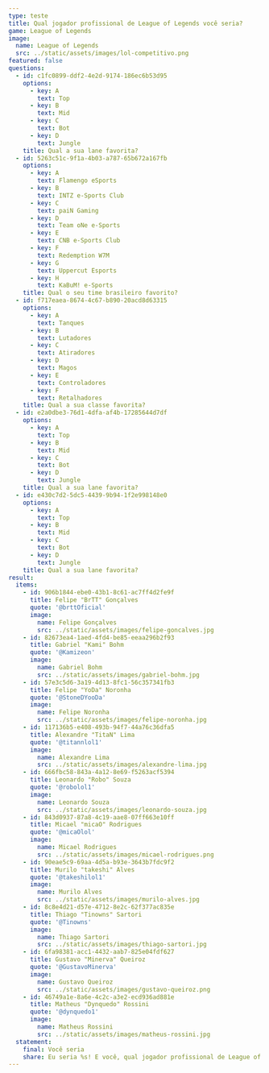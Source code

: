 ```yaml
---
type: teste
title: Qual jogador profissional de League of Legends você seria?
game: League of Legends
image:
  name: League of Legends
  src: ../static/assets/images/lol-competitivo.png
featured: false
questions:
  - id: c1fc0899-ddf2-4e2d-9174-186ec6b53d95
    options:
      - key: A
        text: Top
      - key: B
        text: Mid
      - key: C
        text: Bot
      - key: D
        text: Jungle
    title: Qual a sua lane favorita?
  - id: 5263c51c-9f1a-4b03-a787-65b672a167fb
    options:
      - key: A
        text: Flamengo eSports
      - key: B
        text: INTZ e-Sports Club
      - key: C
        text: paiN Gaming
      - key: D
        text: Team oNe e-Sports
      - key: E
        text: CNB e-Sports Club
      - key: F
        text: Redemption W7M
      - key: G
        text: Uppercut Esports
      - key: H
        text: KaBuM! e-Sports
    title: Qual o seu time brasileiro favorito?
  - id: f717eaea-8674-4c67-b890-20acd8d63315
    options:
      - key: A
        text: Tanques
      - key: B
        text: Lutadores
      - key: C
        text: Atiradores
      - key: D
        text: Magos
      - key: E
        text: Controladores
      - key: F
        text: Retalhadores
    title: Qual a sua classe favorita?
  - id: e2a0dbe3-76d1-4dfa-af4b-17285644d7df
    options:
      - key: A
        text: Top
      - key: B
        text: Mid
      - key: C
        text: Bot
      - key: D
        text: Jungle
    title: Qual a sua lane favorita?
  - id: e430c7d2-5dc5-4439-9b94-1f2e998148e0
    options:
      - key: A
        text: Top
      - key: B
        text: Mid
      - key: C
        text: Bot
      - key: D
        text: Jungle
    title: Qual a sua lane favorita?
result:
  items:
    - id: 906b1844-ebe0-43b1-8c61-ac7ff4d2fe9f
      title: Felipe "BrTT" Gonçalves
      quote: '@brttOficial'
      image:
        name: Felipe Gonçalves
        src: ../static/assets/images/felipe-goncalves.jpg
    - id: 82673ea4-1aed-4fd4-be85-eeaa296b2f93
      title: Gabriel "Kami" Bohm
      quote: '@Kamizeon'
      image:
        name: Gabriel Bohm
        src: ../static/assets/images/gabriel-bohm.jpg
    - id: 57e3c5d6-3a19-4d13-8fc1-56c357341fb3
      title: Felipe "YoDa" Noronha
      quote: '@StoneDYooDa'
      image:
        name: Felipe Noronha
        src: ../static/assets/images/felipe-noronha.jpg
    - id: 117136b5-e408-493b-94f7-44a76c36dfa5
      title: Alexandre "TitaN" Lima
      quote: '@titannlol1'
      image:
        name: Alexandre Lima
        src: ../static/assets/images/alexandre-lima.jpg
    - id: 666fbc58-843a-4a12-8e69-f5263acf5394
      title: Leonardo "Robo" Souza
      quote: '@robolol1'
      image:
        name: Leonardo Souza
        src: ../static/assets/images/leonardo-souza.jpg
    - id: 843d0937-87a8-4c19-aae8-07ff663e10ff
      title: Micael "micaO" Rodrigues
      quote: '@micaOlol'
      image:
        name: Micael Rodrigues
        src: ../static/assets/images/micael-rodrigues.png
    - id: 90eae5c9-69aa-4d5a-b93e-3643b7fdc9f2
      title: Murilo "takeshi" Alves
      quote: '@takeshilol1'
      image:
        name: Murilo Alves
        src: ../static/assets/images/murilo-alves.jpg
    - id: 8c8e4d21-d57e-4712-8e2c-62f377ac835e
      title: Thiago "Tinowns" Sartori
      quote: '@Tinowns'
      image:
        name: Thiago Sartori
        src: ../static/assets/images/thiago-sartori.jpg
    - id: 6fa98381-acc1-4432-aab7-825e04fdf627
      title: Gustavo "Minerva" Queiroz
      quote: '@GustavoMinerva'
      image:
        name: Gustavo Queiroz
        src: ../static/assets/images/gustavo-queiroz.png
    - id: 46749a1e-8a6e-4c2c-a3e2-ecd936ad881e
      title: Matheus "Dynquedo" Rossini
      quote: '@dynquedo1'
      image:
        name: Matheus Rossini
        src: ../static/assets/images/matheus-rossini.jpg
  statement:
    final: Você seria
    share: Eu seria %s! E você, qual jogador profissional de League of Legends seria?
---
```


